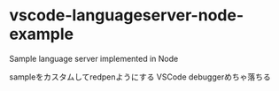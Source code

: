 # vscode-languageserver-node-example
Sample language server implemented in Node

sampleをカスタムしてredpenようにする
VSCode debuggerめちゃ落ちる
